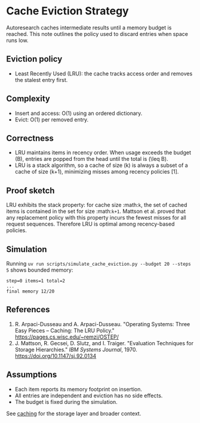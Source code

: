 # Cache Eviction Strategy

Autoresearch caches intermediate results until a memory budget is reached. This
note outlines the policy used to discard entries when space runs low.

## Eviction policy
- Least Recently Used (LRU): the cache tracks access order and removes the
  stalest entry first.

## Complexity
- Insert and access: O(1) using an ordered dictionary.
- Evict: O(1) per removed entry.

## Correctness
- LRU maintains items in recency order. When usage exceeds the budget \(B\),
  entries are popped from the head until the total is \(\leq B\).
- LRU is a stack algorithm, so a cache of size \(k\) is always a subset of
  a cache of size \(k+1\), minimizing misses among recency policies [1].

## Proof sketch

LRU exhibits the stack property: for cache size :math:`k`, the set of cached
items is contained in the set for size :math:`k+1`. Mattson et al. proved that
any replacement policy with this property incurs the fewest misses for all
request sequences. Therefore LRU is optimal among recency-based policies.

## Simulation
Running `uv run scripts/simulate_cache_eviction.py --budget 20 --steps 5`
shows bounded memory:

```
step=0 items=1 total=2
...
final memory 12/20
```

## References
1. R. Arpaci-Dusseau and A. Arpaci-Dusseau. "Operating Systems: Three Easy
   Pieces – Caching: The LRU Policy." https://pages.cs.wisc.edu/~remzi/OSTEP/
2. J. Mattson, R. Gecsei, D. Slutz, and I. Traiger. "Evaluation Techniques
   for Storage Hierarchies." *IBM Systems Journal*, 1970.
   https://doi.org/10.1147/sj.92.0134

## Assumptions
- Each item reports its memory footprint on insertion.
- All entries are independent and eviction has no side effects.
- The budget is fixed during the simulation.

See [caching](../caching.md) for the storage layer and broader context.
